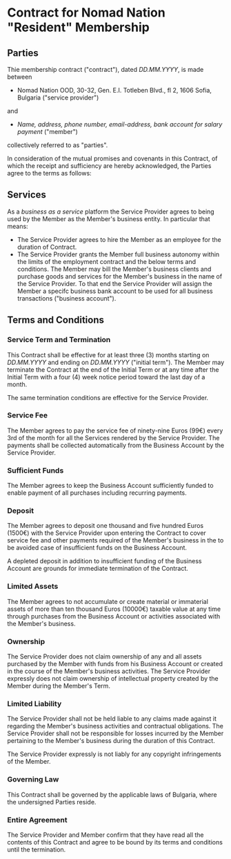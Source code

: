 # Contract for Nomad Nation "Resident" Membership

## Parties

Thie membership contract ("contract"), dated *DD.MM.YYYY*, is made between

- Nomad Nation OOD, 30-32, Gen. E.I. Totleben Blvd., fl 2, 1606 Sofia, Bulgaria ("service provider")

and

- *Name, address, phone number, email-address, bank account for salary payment* ("member")

collectively referred to as "parties".

In consideration of the mutual promises and covenants in this Contract, of which the receipt and sufficiency are hereby acknowledged, the Parties agree to the terms as follows:

## Services

As a *business as a service* platform the Service Provider agrees to being used by the Member as the Member's business entity. In particular that means:

- The Service Provider agrees to hire the Member as an employee for the duration of Contract.
- The Service Provider grants the Member full business autonomy within the limits of the employment contract and the below terms and conditions. The Member may bill the Member's business clients and purchase goods and services for the Member's business in the name of the Service Provider. To that end the Service Provider will assign the Member a specifc business bank account to be used for all business transactions ("business account").

## Terms and Conditions

### Service Term and Termination

This Contract shall be effective for at least three (3) months starting on *DD.MM.YYYY* and ending on *DD.MM.YYYY* ("initial term"). The Member may terminate the Contract at the end of the Initial Term or at any time after the Initial Term with a four (4) week notice period toward the last day of a month.

The same termination conditions are effective for the Service Provider.

### Service Fee

The Member agrees to pay the service fee of ninety-nine Euros (99€) every 3rd of the month for all the Services rendered by the Service Provider. The payments shall be collected automatically from the Business Account by the Service Provider.

### Sufficient Funds

The Member agrees to keep the Business Account sufficiently funded to enable payment of all purchases including recurring payments.

### Deposit

The Member agrees to deposit one thousand and five hundred Euros (1500€) with the Service Provider upon entering the Contract to cover service fee and other payments required of the Member's business in the to be avoided case of insufficient funds on the Business Account.

A depleted deposit in addition to insufficient funding of the Business Account are grounds for immediate termination of the Contract.

### Limited Assets

The Member agrees to not accumulate or create material or immaterial assets of more than ten thousand Euros (10000€) taxable value at any time through purchases from the Business Account or activities associated with the Member's business.

### Ownership

The Service Provider does not claim ownership of any and all assets purchased by the Member with funds from his Business Account or created in the course of the Member's business activities. The Service Provider expressly does not claim ownership of intellectual property created by the Member during the Member's Term.

### Limited Liability

The Service Provider shall not be held liable to any claims made against it regarding the Member's business activities and contractual obligations. The Service Provider shall not be responsible for losses incurred by the Member pertaining to the Member's business during the duration of this Contract.

The Service Provider expressly is not liably for any copyright infringements of the Member.

### Governing Law

This Contract shall be governed by the applicable laws of Bulgaria, where the undersigned Parties reside.

### Entire Agreement

The Service Provider and Member confirm that they have read all the contents of this Contract and agree to be bound by its terms and conditions until the termination.



